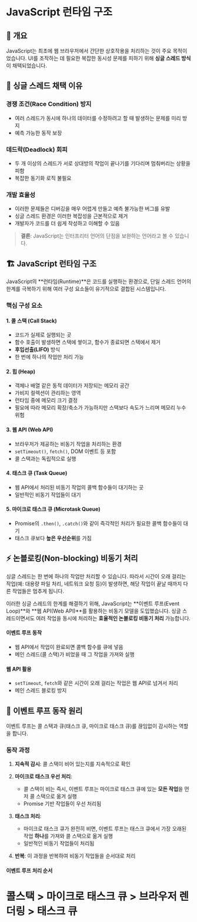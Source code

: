 # JavaScript 런타임 구조

## 📖 개요

JavaScript는 최초에 웹 브라우저에서 간단한 상호작용을 처리하는 것이 주요 목적이었습니다. UI를 조작하는 데 필요한 복잡한 동시성 문제를 피하기 위해 **싱글 스레드 방식**이 채택되었습니다.

## 🚫 싱글 스레드 채택 이유

### 경쟁 조건(Race Condition) 방지

- 여러 스레드가 동시에 하나의 데이터를 수정하려고 할 때 발생하는 문제를 미리 방지
- 예측 가능한 동작 보장

### 데드락(Deadlock) 회피

- 두 개 이상의 스레드가 서로 상대방의 작업이 끝나기를 기다리며 멈춰버리는 상황을 피함
- 복잡한 동기화 로직 불필요

### 개발 효율성

- 이러한 문제들은 디버깅을 매우 어렵게 만들고 예측 불가능한 버그를 유발
- 싱글 스레드 환경은 이러한 복잡성을 근본적으로 제거
- 개발자가 코드를 더 쉽게 작성하고 이해할 수 있음

> **결론**: JavaScript는 인터프리터 언어의 단점을 보완하는 언어라고 볼 수 있습니다.

## 🏗️ JavaScript 런타임 구조

JavaScript의 **런타임(Runtime)**은 코드를 실행하는 환경으로, 단일 스레드 언어의 한계를 극복하기 위해 여러 구성 요소들이 유기적으로 결합된 시스템입니다.

### 핵심 구성 요소

#### 1. 콜 스택 (Call Stack)

- 코드가 실제로 실행되는 곳
- 함수 호출이 발생하면 스택에 쌓이고, 함수가 종료되면 스택에서 제거
- **후입선출(LIFO)** 방식
- 한 번에 하나의 작업만 처리 가능

#### 2. 힙 (Heap)

- 객체나 배열 같은 동적 데이터가 저장되는 메모리 공간
- 가비지 컬렉션이 관리하는 영역
- 런타임 중에 메모리 크기 결정
- 필요에 따라 메모리 확장/축소가 가능하지만 스택보다 속도가 느리며 메모리 누수 위험

#### 3. 웹 API (Web API)

- 브라우저가 제공하는 비동기 작업을 처리하는 환경
- `setTimeout()`, `fetch()`, DOM 이벤트 등 포함
- 콜 스택과는 독립적으로 실행

#### 4. 태스크 큐 (Task Queue)

- 웹 API에서 처리된 비동기 작업의 콜백 함수들이 대기하는 곳
- 일반적인 비동기 작업들이 대기

#### 5. 마이크로 태스크 큐 (Microtask Queue)

- Promise의 `.then()`, `.catch()`와 같이 즉각적인 처리가 필요한 콜백 함수들이 대기
- 태스크 큐보다 **높은 우선순위**를 가짐

## ⚡ 논블로킹(Non-blocking) 비동기 처리

싱글 스레드는 한 번에 하나의 작업만 처리할 수 있습니다. 따라서 시간이 오래 걸리는 작업(예: 대용량 파일 처리, 네트워크 요청 등)이 발생하면, 해당 작업이 끝날 때까지 다른 작업들은 멈추게 됩니다.

이러한 싱글 스레드의 한계를 해결하기 위해, JavaScript는 **이벤트 루프(Event Loop)**와 **웹 API(Web API)**를 활용하는 비동기 모델을 도입했습니다. 싱글 스레드이면서도 여러 작업을 동시에 처리하는 **효율적인 논블로킹 비동기 처리** 가능합니다.

#### 이벤트 루프 동작

- 웹 API에서 작업이 완료되면 콜백 함수를 큐에 넣음
- 메인 스레드(콜 스택)가 비었을 때 그 작업을 가져와 실행

#### 웹 API 활용

- `setTimeout`, `fetch`와 같은 시간이 오래 걸리는 작업은 웹 API로 넘겨서 처리
- 메인 스레드 블로킹 방지

## 🔄 이벤트 루프 동작 원리

이벤트 루프는 콜 스택과 큐(태스크 큐, 마이크로 태스크 큐)를 끊임없이 감시하는 역할을 합니다.

### 동작 과정

1. **지속적 감시**: 콜 스택이 비어 있는지를 지속적으로 확인
2. **마이크로 태스크 우선 처리**:

   - 콜 스택이 비는 즉시, 이벤트 루프는 마이크로 태스크 큐에 있는 **모든 작업**을 먼저 콜 스택으로 옮겨 실행
   - Promise 기반 작업들이 우선 처리됨

3. **태스크 처리**:

   - 마이크로 태스크 큐가 완전히 비면, 이벤트 루프는 태스크 큐에서 가장 오래된 작업 **하나**를 가져와 콜 스택으로 옮겨 실행
   - 일반적인 비동기 작업들이 처리됨

4. **반복**: 이 과정을 반복하여 비동기 작업들을 순서대로 처리

#### 이벤트 루프 처리 순서

# 콜스택 > 마이크로 태스크 큐 > 브라우저 렌더링 > 태스크 큐
